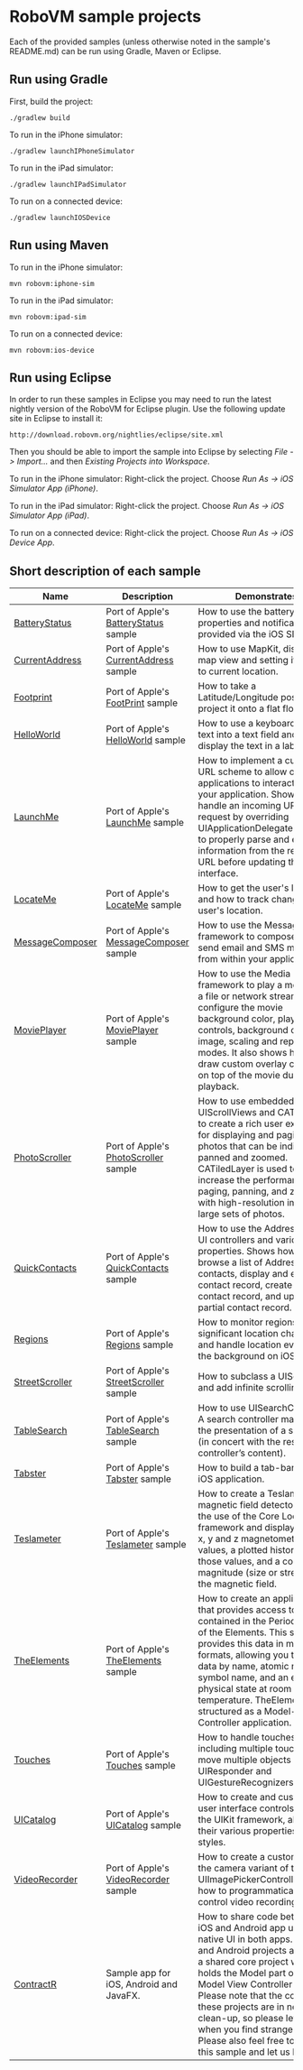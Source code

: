 # RoboVM sample projects

Each of the provided samples (unless otherwise noted in the sample's README.md) can be run using Gradle, Maven or Eclipse.

## Run using Gradle

First, build the project:
```
./gradlew build
```
To run in the iPhone simulator:
```
./gradlew launchIPhoneSimulator
```
To run in the iPad simulator:
```
./gradlew launchIPadSimulator
```
To run on a connected device:
```
./gradlew launchIOSDevice
```

## Run using Maven

To run in the iPhone simulator:
```
mvn robovm:iphone-sim
```
To run in the iPad simulator:
```
mvn robovm:ipad-sim
```
To run on a connected device:
```
mvn robovm:ios-device
```

## Run using Eclipse

In order to run these samples in Eclipse you may need to run the latest nightly version of the RoboVM for Eclipse plugin. Use the following update site in Eclipse to install it:

```
http://download.robovm.org/nightlies/eclipse/site.xml
```

Then you should be able to import the sample into Eclipse by selecting *File -> Import...* and then *Existing Projects into Workspace*.

To run in the iPhone simulator: Right-click the project. Choose *Run As -> iOS Simulator App (iPhone)*.

To run in the iPad simulator: Right-click the project. Choose *Run As -> iOS Simulator App (iPad)*.

To run on a connected device: Right-click the project. Choose *Run As -> iOS Device App*.

## Short description of each sample


| Name              | Description | Demonstrates |
| ------------------| ----------- | ---------------------------------|
| [BatteryStatus](BatteryStatus/)     | Port of Apple's [BatteryStatus](https://developer.apple.com/library/ios/samplecode/BatteryStatus/Introduction/Intro.html) sample | How to use the battery status properties and notifications provided via the iOS SDK. |
| [CurrentAddress](CurrentAddress/)     | Port of Apple's [CurrentAddress](https://developer.apple.com/library/ios/samplecode/CurrentAddress/Introduction/Intro.html) sample | How to use MapKit, displaying a map view and setting its region to current location. |
| [Footprint](Footprint/)     | Port of Apple's [FootPrint](https://developer.apple.com/library/ios/samplecode/footprint/Introduction/Intro.html) sample | How to take a Latitude/Longitude position and project it onto a flat floorplan. |
| [HelloWorld](HelloWorld/)     | Port of Apple's [HelloWorld](https://developer.apple.com/library/ios/samplecode/HelloWorld_iPhone/Introduction/Intro.html) sample | How to use a keyboard to enter text into a text field and how to display the text in a label. |
| [LaunchMe](LaunchMe/)     | Port of Apple's [LaunchMe](https://developer.apple.com/library/ios/samplecode/LaunchMe/Introduction/Intro.html) sample | How to implement a custom URL scheme to allow other applications to interact with your application. Shows how to handle an incoming URL request by overriding UIApplicationDelegate.openURL to properly parse and extract information from the requested URL before updating the user interface. |
| [LocateMe](LocateMe/)     | Port of Apple's [LocateMe](https://developer.apple.com/library/ios/samplecode/LocateMe/Introduction/Intro.html) sample | How to get the user's location and how to track changes to the user's location. |
| [MessageComposer](MessageComposer/)     | Port of Apple's [MessageComposer](https://developer.apple.com/library/ios/samplecode/MessageComposer/Introduction/Intro.html) sample | How to use the Message UI framework to compose and send email and SMS messages from within your application. |
| [MoviePlayer](MoviePlayer/)     | Port of Apple's [MoviePlayer](https://developer.apple.com/library/ios/samplecode/MoviePlayer_iPhone/Introduction/Intro.html) sample | How to use the Media Player framework to play a movie from a file or network stream, and configure the movie background color, playback controls, background color and image, scaling and repeat modes. It also shows how to draw custom overlay controls on top of the movie during playback. |
| [PhotoScroller](PhotoScroller/)     | Port of Apple's [PhotoScroller](https://developer.apple.com/library/ios/samplecode/PhotoScroller/Introduction/Intro.html) sample | How to use embedded UIScrollViews and CATiledLayer to create a rich user experience for displaying and paginating photos that can be individually panned and zoomed. CATiledLayer is used to increase the performance of paging, panning, and zooming with high-resolution images or large sets of photos. |
| [QuickContacts](QuickContacts/)     | Port of Apple's [QuickContacts](https://developer.apple.com/library/ios/samplecode/QuickContacts/Introduction/Intro.html) sample | How to use the Address Book UI controllers and various properties. Shows how to browse a list of Address Book contacts, display and edit a contact record, create a new contact record, and update a partial contact record. |
| [Regions](Regions/)     | Port of Apple's [Regions](https://developer.apple.com/library/ios/samplecode/Regions/Introduction/Intro.html) sample | How to monitor regions, significant location changes, and handle location events in the background on iOS. |
| [StreetScroller](StreetScroller/)     | Port of Apple's [StreetScroller](https://developer.apple.com/library/ios/samplecode/StreetScroller/Introduction/Intro.html) sample | How to subclass a UIScrollView and add infinite scrolling. |
| [TableSearch](TableSearch/)     | Port of Apple's [TableSearch](https://developer.apple.com/library/ios/samplecode/TableSearch_UISearchController/Introduction/Intro.html) sample | How to use UISearchController. A search controller manages the presentation of a search bar (in concert with the results view controller’s content). |
| [Tabster](Tabster/)     | Port of Apple's [Tabster](https://developer.apple.com/library/ios/samplecode/Tabster/Introduction/Intro.html) sample | How to build a tab-bar based iOS application. |
| [Teslameter](Teslameter/)     | Port of Apple's [Teslameter](https://developer.apple.com/library/ios/samplecode/Teslameter/Introduction/Intro.html) sample | How to create a Teslameter, a magnetic field detector, with the use of the Core Location framework and display the raw x, y and z magnetometer values, a plotted history of those values, and a computed magnitude (size or strength) of the magnetic field. |
| [TheElements](TheElements/)     | Port of Apple's [TheElements](https://developer.apple.com/library/ios/samplecode/TheElements/Introduction/Intro.html) sample | How to create an application that provides access to the data contained in the Periodic Table of the Elements. This sample provides this data in multiple formats, allowing you to sort the data by name, atomic number, symbol name, and an element's physical state at room temperature. TheElements is structured as a Model-View-Controller application. |
| [Touches](Touches/)     | Port of Apple's [Touches](https://developer.apple.com/Library/ios/samplecode/Touches/Introduction/Intro.html) sample | How to handle touches, including multiple touches that move multiple objects with UIResponder and UIGestureRecognizers. |
| [UICatalog](UICatalog/)         | Port of Apple's [UICatalog](https://developer.apple.com/library/ios/samplecode/UICatalog/Introduction/Intro.html) sample | How to create and customize user interface controls found in the UIKit framework, along with their various properties and styles. |
| [VideoRecorder](VideoRecorder/)         | Port of Apple's [VideoRecorder](https://developer.apple.com/library/ios/samplecode/VideoRecorder/Introduction/Intro.html) sample | How to create a custom UI for the camera variant of the UIImagePickerController and how to programmatically control video recording. |
| [ContractR](ContractR/)         | Sample app for iOS, Android and JavaFX. | How to share code between an iOS and Android app using native UI in both apps. The iOS and Android projects are using a shared core project which holds the Model part of the Model View Controller pattern. Please note that the code in these projects are in need of clean-up, so please let us know when you find strange things. Please also feel free to improve this sample and let us know. |
